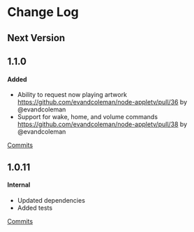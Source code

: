 # Change Log

## Next Version

## 1.1.0

#### Added

* Ability to request now playing artwork https://github.com/evandcoleman/node-appletv/pull/36 by @evandcoleman
* Support for wake, home, and volume commands https://github.com/evandcoleman/node-appletv/pull/38 by @evandcoleman

[Commits](https://github.com/evandcoleman/node-appletv/compare/1.0.11...1.1.0)

## 1.0.11

#### Internal
- Updated dependencies
- Added tests

[Commits](https://github.com/evandcoleman/node-appletv/compare/1.0.10...1.0.11)
